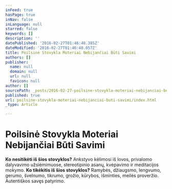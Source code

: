 ```yaml
---
inFeed: true
hasPage: true
inNav: false
inLanguage: null
starred: false
keywords: []
description: ''
datePublished: '2016-02-27T01:46:48.385Z'
dateModified: '2016-02-27T01:46:48.057Z'
title: Poilsinė Stovykla Moteriai Nebijančiai Būti Savimi
authors: []
publisher:
  name: null
  domain: null
  url: null
  favicon: null
author: []
sourcePath: _posts/2016-02-27-poilsine-stovykla-moteriai-nebijanciai-buti-savimi.md
published: true
url: poilsine-stovykla-moteriai-nebijanciai-buti-savimi/index.html
_type: Article

---
```

# Poilsinė Stovykla Moteriai Nebijančiai Būti Savimi

**Ko nesitikėti iš šios stovyklos?** Ankstyvo kėlimosi iš lovos, privalomo dalyvavimo užsiėmimuose, stereotipinio asanų, kvėpavimo ir meditacijos mokymo. **Ko tikėkitis iš šios stovyklos?** Ramybės, džiaugsmo, lengvumo, gerumo, švelnumo, tikrumo, grožio, kūrybos, išminties, meilės proveržio. Autentiškos savęs patyrimo.